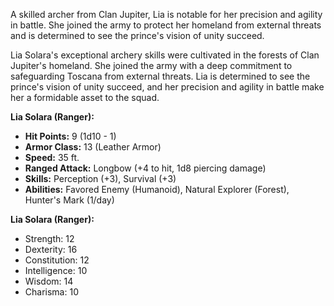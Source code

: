 A skilled archer from Clan Jupiter, Lia is notable for her precision and agility in battle. She joined the army to protect her homeland from external threats and is determined to see the prince's vision of unity succeed.

Lia Solara's exceptional archery skills were cultivated in the forests of Clan Jupiter's homeland. She joined the army with a deep commitment to safeguarding Toscana from external threats. Lia is determined to see the prince's vision of unity succeed, and her precision and agility in battle make her a formidable asset to the squad.

**Lia Solara (Ranger):**

- **Hit Points:** 9 (1d10 - 1)
- **Armor Class:** 13 (Leather Armor)
- **Speed:** 35 ft.
- **Ranged Attack:** Longbow (+4 to hit, 1d8 piercing damage)
- **Skills:** Perception (+3), Survival (+3)
- **Abilities:** Favored Enemy (Humanoid), Natural Explorer (Forest), Hunter's Mark (1/day)

**Lia Solara (Ranger):**

- Strength: 12
- Dexterity: 16
- Constitution: 12
- Intelligence: 10
- Wisdom: 14
- Charisma: 10